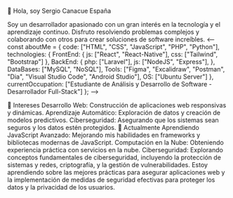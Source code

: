 👋 Hola, soy Sergio Canacue España

Soy un desarrollador apasionado con un gran interés en la tecnología y el aprendizaje continuo. Disfruto resolviendo problemas complejos y colaborando con otros para crear soluciones de software increíbles.
<--
const aboutMe = {
    code: ["HTML", "CSS", "JavaScript", "PHP", "Python"],
    technologies: {
        FrontEnd: {
            js: ["React", "React-Native"],
            css: ["Tailwind", "Bootstrap"]
        },
        BackEnd: {
            php: ["Laravel"],
            js: ["NodeJS", "Express"],
        },
        DataBases: ["MySQL", "NoSQL"],
        Tools: ["Figma", "Excalidraw", "Postman", "Dia", "Visual Studio Code", "Android Studio"],
        OS: ["Ubuntu Server"]
    },
    currentOccupation: ["Estudiante de Análisis y Desarrollo de Software - Desarrollador Full-Stack"]
};
-->

👀 Intereses
Desarrollo Web: Construcción de aplicaciones web responsivas y dinámicas.
Aprendizaje Automático: Exploración de datos y creación de modelos predictivos.
Ciberseguridad: Asegurando que los sistemas sean seguros y los datos estén protegidos.
🌱 Actualmente Aprendiendo
JavaScript Avanzado: Mejorando mis habilidades en frameworks y bibliotecas modernas de JavaScript.
Computación en la Nube: Obteniendo experiencia práctica con servicios en la nube.
Ciberseguridad: Explorando conceptos fundamentales de ciberseguridad, incluyendo la protección de sistemas y redes, criptografía, y la gestión de vulnerabilidades. Estoy aprendiendo sobre las mejores prácticas para asegurar aplicaciones web y la implementación de medidas de seguridad efectivas para proteger los datos y la privacidad de los usuarios.


